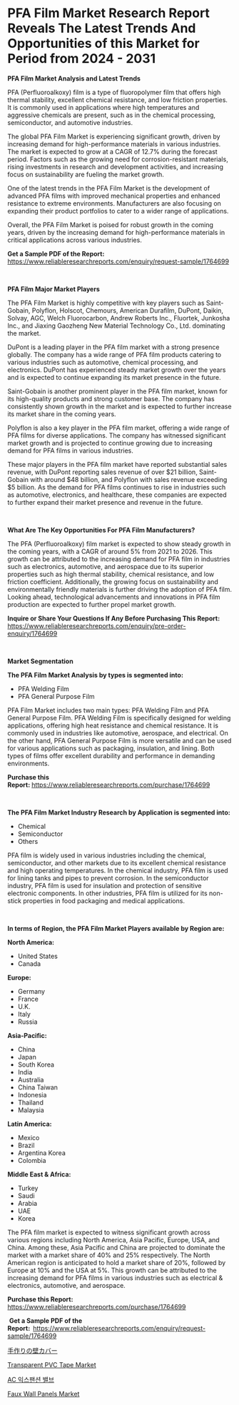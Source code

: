 <p><h1>PFA Film Market Research Report Reveals The Latest Trends And Opportunities of this Market for Period from 2024 - 2031</h1></p><p><strong>PFA Film Market Analysis and Latest Trends</strong></p>
<p><p>PFA (Perfluoroalkoxy) film is a type of fluoropolymer film that offers high thermal stability, excellent chemical resistance, and low friction properties. It is commonly used in applications where high temperatures and aggressive chemicals are present, such as in the chemical processing, semiconductor, and automotive industries.</p><p>The global PFA Film Market is experiencing significant growth, driven by increasing demand for high-performance materials in various industries. The market is expected to grow at a CAGR of 12.7% during the forecast period. Factors such as the growing need for corrosion-resistant materials, rising investments in research and development activities, and increasing focus on sustainability are fueling the market growth.</p><p>One of the latest trends in the PFA Film Market is the development of advanced PFA films with improved mechanical properties and enhanced resistance to extreme environments. Manufacturers are also focusing on expanding their product portfolios to cater to a wider range of applications.</p><p>Overall, the PFA Film Market is poised for robust growth in the coming years, driven by the increasing demand for high-performance materials in critical applications across various industries.</p></p>
<p><strong>Get a Sample PDF of the Report:&nbsp;</strong> <a href="https://www.reliableresearchreports.com/enquiry/request-sample/1764699">https://www.reliableresearchreports.com/enquiry/request-sample/1764699</a></p>
<p>&nbsp;</p>
<p><strong>PFA Film Major Market Players</strong></p>
<p><p>The PFA Film Market is highly competitive with key players such as Saint-Gobain, Polyflon, Holscot, Chemours, American Durafilm, DuPont, Daikin, Solvay, AGC, Welch Fluorocarbon, Andrew Roberts Inc., Fluortek, Junkosha Inc., and Jiaxing Gaozheng New Material Technology Co., Ltd. dominating the market.</p><p>DuPont is a leading player in the PFA film market with a strong presence globally. The company has a wide range of PFA film products catering to various industries such as automotive, chemical processing, and electronics. DuPont has experienced steady market growth over the years and is expected to continue expanding its market presence in the future.</p><p>Saint-Gobain is another prominent player in the PFA film market, known for its high-quality products and strong customer base. The company has consistently shown growth in the market and is expected to further increase its market share in the coming years.</p><p>Polyflon is also a key player in the PFA film market, offering a wide range of PFA films for diverse applications. The company has witnessed significant market growth and is projected to continue growing due to increasing demand for PFA films in various industries.</p><p>These major players in the PFA film market have reported substantial sales revenue, with DuPont reporting sales revenue of over $21 billion, Saint-Gobain with around $48 billion, and Polyflon with sales revenue exceeding $5 billion. As the demand for PFA films continues to rise in industries such as automotive, electronics, and healthcare, these companies are expected to further expand their market presence and revenue in the future.</p></p>
<p>&nbsp;</p>
<p><strong>What Are The Key Opportunities For PFA Film Manufacturers?</strong></p>
<p><p>The PFA (Perfluoroalkoxy) film market is expected to show steady growth in the coming years, with a CAGR of around 5% from 2021 to 2026. This growth can be attributed to the increasing demand for PFA film in industries such as electronics, automotive, and aerospace due to its superior properties such as high thermal stability, chemical resistance, and low friction coefficient. Additionally, the growing focus on sustainability and environmentally friendly materials is further driving the adoption of PFA film. Looking ahead, technological advancements and innovations in PFA film production are expected to further propel market growth.</p></p>
<p><strong>Inquire or Share Your Questions If Any Before Purchasing This Report:</strong> <a href="https://www.reliableresearchreports.com/enquiry/pre-order-enquiry/1764699">https://www.reliableresearchreports.com/enquiry/pre-order-enquiry/1764699</a></p>
<p>&nbsp;</p>
<p><strong>Market Segmentation</strong></p>
<p><strong>The PFA Film Market Analysis by types is segmented into:</strong></p>
<p><ul><li>PFA Welding Film</li><li>PFA General Purpose Film</li></ul></p>
<p><p>PFA Film Market includes two main types: PFA Welding Film and PFA General Purpose Film. PFA Welding Film is specifically designed for welding applications, offering high heat resistance and chemical resistance. It is commonly used in industries like automotive, aerospace, and electrical. On the other hand, PFA General Purpose Film is more versatile and can be used for various applications such as packaging, insulation, and lining. Both types of films offer excellent durability and performance in demanding environments.</p></p>
<p><strong>Purchase this Report:&nbsp;</strong><a href="https://www.reliableresearchreports.com/purchase/1764699">https://www.reliableresearchreports.com/purchase/1764699</a></p>
<p>&nbsp;</p>
<p><strong>The PFA Film Market Industry Research by Application is segmented into:</strong></p>
<p><ul><li>Chemical</li><li>Semiconductor</li><li>Others</li></ul></p>
<p><p>PFA film is widely used in various industries including the chemical, semiconductor, and other markets due to its excellent chemical resistance and high operating temperatures. In the chemical industry, PFA film is used for lining tanks and pipes to prevent corrosion. In the semiconductor industry, PFA film is used for insulation and protection of sensitive electronic components. In other industries, PFA film is utilized for its non-stick properties in food packaging and medical applications.</p></p>
<p>&nbsp;</p>
<p><strong>In terms of Region, the PFA Film Market Players available by Region are:</strong></p>
<p>
    <p> <strong> North America: </strong>
        <ul>
            <li>United States</li>
            <li>Canada</li>
        </ul>
        </p> 
    <p> <strong> Europe: </strong>
        <ul>
            <li>Germany</li>
            <li>France</li>
            <li>U.K.</li>
            <li>Italy</li>
            <li>Russia</li>
        </ul>
        </p> 
    <p> <strong> Asia-Pacific: </strong>
        <ul>
            <li>China</li>
            <li>Japan</li>
            <li>South Korea</li>
            <li>India</li>
            <li>Australia</li>
            <li>China Taiwan</li>
            <li>Indonesia</li>
            <li>Thailand</li>
            <li>Malaysia</li>
        </ul>
        </p> 
    <p> <strong> Latin America: </strong>
        <ul>
            <li>Mexico</li>
            <li>Brazil</li>
            <li>Argentina Korea</li>
            <li>Colombia</li>
        </ul>
        </p> 
    <p> <strong> Middle East & Africa: </strong>
        <ul>
            <li>Turkey</li>
            <li>Saudi</li>
            <li>Arabia</li>
            <li>UAE</li>
            <li>Korea</li>
        </ul>
    </p>
    </p>
<p><p>The PFA film market is expected to witness significant growth across various regions including North America, Asia Pacific, Europe, USA, and China. Among these, Asia Pacific and China are projected to dominate the market with a market share of 40% and 25% respectively. The North American region is anticipated to hold a market share of 20%, followed by Europe at 10% and the USA at 5%. This growth can be attributed to the increasing demand for PFA films in various industries such as electrical & electronics, automotive, and aerospace.</p></p>
<p><strong>Purchase this Report: </strong><a href="https://www.reliableresearchreports.com/purchase/1764699">https://www.reliableresearchreports.com/purchase/1764699</a></p>
<p>&nbsp;<strong>Get a Sample PDF of the Report:&nbsp;&nbsp;</strong><a href="https://www.reliableresearchreports.com/enquiry/request-sample/1764699">https://www.reliableresearchreports.com/enquiry/request-sample/1764699</a></p>
<p><strong></strong></p>
<p><p><a href="https://github.com/efcvopdgkdx128/Market-Research-Report-List-1/blob/main/3604963193670.md">手作りの壁カバー</a></p><p><a href="https://github.com/Chiragrp22/Market-Research-Report-List-3/blob/main/transparent-pvc-tape-market.md">Transparent PVC Tape Market</a></p><p><a href="https://github.com/bunxhcci35271755/Market-Research-Report-List-1/blob/main/6645992193454.md">AC 익스팬션 밸브</a></p><p><a href="https://github.com/Sherrillcrooksxa8i18ucf2m/Market-Research-Report-List-1/blob/main/faux-wall-panels-market.md">Faux Wall Panels Market</a></p></p>